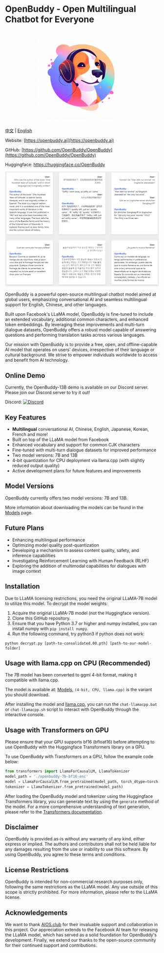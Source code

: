 # OpenBuddy - Open Multilingual Chatbot for Everyone


<div align="center">
  <img src="media/logo.png" width="300px">
</div>


[中文](README.zh.md) | [English](README.md)

Website: [https://openbuddy.ai](https://openbuddy.ai)

GitHub: [https://github.com/OpenBuddy/OpenBuddy](https://github.com/OpenBuddy/OpenBuddy)

Huggingface: https://huggingface.co/OpenBuddy

![Demo](media/demo.png)

OpenBuddy is a powerful open-source multilingual chatbot model aimed at global users, emphasizing conversational AI and seamless multilingual support for English, Chinese, and other languages.

Built upon Facebook's LLaMA model, OpenBuddy is fine-tuned to include an extended vocabulary, additional common characters, and enhanced token embeddings. By leveraging these improvements and multi-turn dialogue datasets, OpenBuddy offers a robust model capable of answering questions and performing translation tasks across various languages.

Our mission with OpenBuddy is to provide a free, open, and offline-capable AI model that operates on users' devices, irrespective of their language or cultural background. We strive to empower individuals worldwide to access and benefit from AI technology.

## Online Demo

Currently, the OpenBuddy-13B demo is available on our Discord server. Please join our Discord server to try it out!

Discord: [![Discord](https://img.shields.io/discord/1100710961549168640?color=blueviolet&label=Discord)](https://discord.gg/6fU2s9cGjA)


## Key Features

- **Multilingual** conversational AI, Chinese, English, Japanese, Korean, French and more!
- Built on top of the LLaMA model from Facebook
- Enhanced vocabulary and support for common CJK characters
- Fine-tuned with multi-turn dialogue datasets for improved performance
- Two model versions: 7B and 13B
- 4-bit quantization for CPU deployment via llama.cpp (with slightly reduced output quality)
- Active development plans for future features and improvements

## Model Versions

OpenBuddy currently offers two model versions: 7B and 13B.

More information about downloading the models can be found in the [Models](models.md) page.

## Future Plans

- Enhancing multilingual performance
- Optimizing model quality post-quantization
- Developing a mechanism to assess content quality, safety, and inference capabilities
- Investigating Reinforcement Learning with Human Feedback (RLHF)
- Exploring the addition of multimodal capabilities for dialogues with image context

## Installation

Due to LLaMA licensing restrictions, you need the original LLaMA-7B model to utilize this model. To decrypt the model weights:

1. Acquire the original LLaMA-7B model (not the Huggingface version).
2. Clone this GitHub repository.
3. Ensure that you have Python 3.7 or higher and numpy installed, you can install numpy with `pip install numpy`.
4. Run the following command, try python3 if python does not work:

```
python decrypt.py [path-to-consolidated.00.pth] [path-to-our-model-folder]
```

## Usage with llama.cpp on CPU (Recommended)

The 7B model has been converted to ggml 4-bit format, making it compatible with llama.cpp.

The model is available at: [Models](models.md), `(4-bit, CPU, llama.cpp)` is the variant you should download.

After installing the model and [llama.cpp](https://github.com/ggerganov/llama.cpp), you can run the `chat-llamacpp.bat` or `chat-llamacpp.sh` script to interact with OpenBuddy through the interactive console.

## Usage with Transformers on GPU

Please ensure that your GPU supports bf16 (bfloat16) before attempting to use OpenBuddy with the Huggingface Transformers library on a GPU.

To use OpenBuddy with Transformers on a GPU, follow the example code below:

```Python
from transformers import LlamaForCausalLM, LlamaTokenizer
model_path = './openbuddy-7b-bf16-enc'
model = LlamaForCausalLM.from_pretrained(model_path, torch_dtype=torch.bfloat16, device_map="auto") 
tokenizer = LlamaTokenizer.from_pretrained(model_path)
```

After loading the OpenBuddy model and tokenizer using the Huggingface Transformers library, you can generate text by using the `generate` method of the model. For a more comprehensive understanding of text generation, please refer to the [Transformers documentation](https://huggingface.co/docs/transformers/index).

## Disclaimer

OpenBuddy is provided as-is without any warranty of any kind, either express or implied. The authors and contributors shall not be held liable for any damages resulting from the use or inability to use this software. By using OpenBuddy, you agree to these terms and conditions.

## License Restrictions

OpenBuddy is intended for non-commercial research purposes only, following the same restrictions as the LLaMA model. Any use outside of this scope is strictly prohibited. For more information, please refer to the LLaMA license.

## Acknowledgements

We want to thank [AIOS.club](https://github.com/aios-club) for their invaluable support and collaboration in this project. Our appreciation extends to the Facebook AI team for releasing the LLaMA model, which has served as a solid foundation for OpenBuddy's development. Finally, we extend our thanks to the open-source community for their continued support and contributions.
